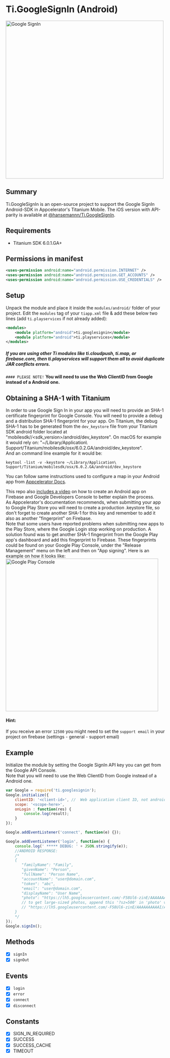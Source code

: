 # Ti.GoogleSignIn (Android)   
<img src="example/demo.gif" height="500" alt="Google SignIn" />   

## Summary
Ti.GoogleSignIn is an open-source project to support the Google SignIn Android-SDK in Appcelerator's Titanium Mobile.
The iOS version with API-parity is available at [@hansemannn/Ti.GoogleSignIn](https://github.com/hansemannn/titanium-google-signin).

## Requirements
  * Titanium SDK 6.0.1.GA+


## Permissions in manifest
```xml
<uses-permission android:name="android.permission.INTERNET" />
<uses-permission android:name="android.permission.GET_ACCOUNTS" />
<uses-permission android:name="android.permission.USE_CREDENTIALS" />
```

## Setup
Unpack the module and place it inside the `modules/android/` folder of your project.
Edit the `modules` tag of your `tiapp.xml` file & add these below two lines (add `ti.playservices` if not already added):
```xml
<modules>
    <module platform="android">ti.googlesignin</module>
    <module platform="android">ti.playservices</module>
</modules>
```

##### If you are using other Ti modules like ti.cloudpush, ti.map, or firebase.core, then ***ti.playservices*** will support them all to avoid duplicate JAR conflicts errors.

`#### PLEASE NOTE!`
**You will need to use the Web ClientID from Google instead of a Android one.**


## Obtaining a SHA-1 with Titanium
In order to use Google Sign In in your app you will need to provide an SHA-1 certificate fingerprint for Google Console.
You will need to provide a debug and a distribution SHA-1 fingerprint for your app. On Titanium, the debug SHA-1
has to be generated from the `dev_keystore` file from your Titanium SDK android folder located at "mobilesdk/<platform>/<sdk_version>/android/dev_keystore".
On macOS for example it would rely on: "~/Library/Application\ Support/Titanium/mobilesdk/osx/6.0.2.GA/android/dev_keystore".   
And an command line example for it would be:   
```
keytool -list -v -keystore ~/Library/Application\ Support/Titanium/mobilesdk/osx/6.0.2.GA/android/dev_keystore
```   

You can follow same instructions used to configure a map in your Android app from [Appcelerator Docs](http://docs.appcelerator.com/platform/latest/#!/guide/Google_Maps_v2_for_Android-section-src-36739898_GoogleMapsv2forAndroid-ObtainandAddaGoogleAPIKey).   

This repo also [includes a video](https://github.com/AppWerft/Ti.GoogleSignIn/blob/master/example/How%20to%20create%20Android%20keys.mov) on how to create an Android app on Firebase and Google Developers Console to better explain the process.   
As Appcelerator's documentation recommends, when submitting your app to Google Play Store you will need to create a production .keystore file, so don't forget to create another SHA-1 for this key and remember to add it also as another "fingerprint" on Firebase.   
Note that some users have reported problems when submitting new apps to the Play Store, where the Google Login stop working on production. A solution found was to get another SHA-1 fingerprint from the Google Play app's dashboard and add this fingerprint to Firebase.
These fingerprints could be found on your Google Play Console, under the "Release Management" menu on the left and then on "App signing".
Here is an example on how it looks like:   
<img src="example/play_store_sha1.png" width="483" alt="Google Play Console" />   

#### Hint:

If you receive an error `12500` you might need to set the `support email` in your project on firebase (settings - general - support email)

## Example
Initialize the module by setting the Google SignIn API key you can get from the Google API Console.   
Note that you will need to use the Web ClientID from Google instead of a Android one.   

```js
var Google = require('ti.googlesignin');
Google.initialize({
    clientID: '<client-id>', //  Web application client ID, not androidID !!!!
    scope: '<scope-here>',
    onLogin : function(res) {
        console.log(result);
    }
});

Google.addEventListener('connect', function(e) {});

Google.addEventListener('login', function(e) {
    console.log(' ***** DEBUG: ' + JSON.stringify(e));
    //ANDROID RESPONSE:
    /*
    {
       "familyName": "Family",
       "givenName": "Person",
       "fullName": "Person Name",
       "accountName": "user@domain.com",
       "token": "abc",
       "email": "user@domain.com",
       "displayName": "User Name",
       "photo": "https://lh5.googleusercontent.com/-F58Ul6-zinE/AAAAAAAAAAI/AAAAAAAAAAAA/123456789/abc-d/photo.jpg",
       // to get large-sized photos, append this '?sz=500' in 'photo' value to get 500x500 picture like this:
       // "https://lh5.googleusercontent.com/-F58Ul6-zinE/AAAAAAAAAAI/AAAAAAAAAAAA/123456789/abc-d/photo.jpg?sz=350"
    }
    */
});
Google.signIn();
```

## Methods
- [x] `signIn`
- [x] `signOut`

## Events
- [x] `login`
- [x] `error`
- [x] `connect`
- [x] `disconnect`

## Constants

- [x] SIGN_IN_REQUIRED
- [x] SUCCESS
- [x] SUCCESS_CACHE
- [x] TIMEOUT
